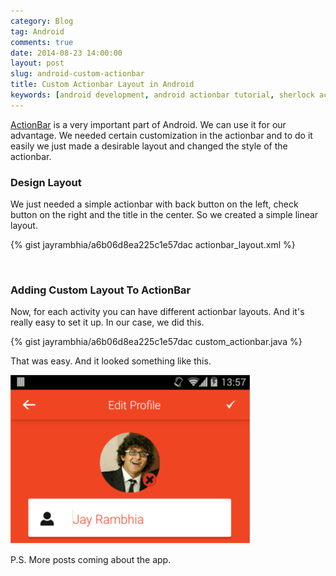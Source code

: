 ```yaml
---
category: Blog
tag: Android
comments: true
date: 2014-08-23 14:00:00
layout: post
slug: android-custom-actionbar
title: Custom Actionbar Layout in Android
keywords: [android development, android actionbar tutorial, sherlock actionbar, android toolbar, android custom layout]
---
```


[ActionBar](http://developer.android.com/guide/topics/ui/actionbar.html) is a very important part of Android. We can use it for our advantage. We needed certain customization in the actionbar and to do it easily we just made a desirable layout and changed the style of the actionbar.

### Design Layout

We just needed a simple actionbar with back button on the left, check button on the right and the title in the center. So we created a simple linear layout.

{% gist jayrambhia/a6b06d8ea225c1e57dac actionbar_layout.xml %}

<br/>

### Adding Custom Layout To ActionBar

Now, for each activity you can have different actionbar layouts. And it's really easy to set it up. In our case, we did this.

{% gist jayrambhia/a6b06d8ea225c1e57dac custom_actionbar.java %}
<br/>

That was easy. And it looked something like this.

![custom actionbar](/assets/images/custom_actionbar1.png)

P.S. More posts coming about the app.